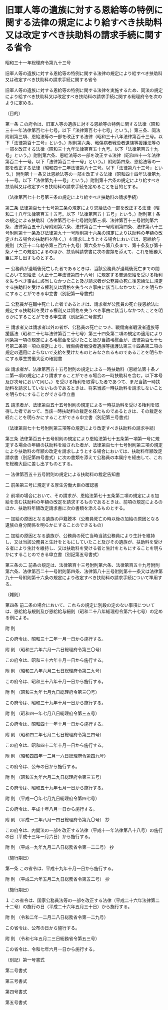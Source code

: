 # 旧軍人等の遺族に対する恩給等の特例に関する法律の規定により給すべき扶助料又は改定すべき扶助料の請求手続に関する省令

昭和三十一年総理府令第九十三号

旧軍人等の遺族に対する恩給等の特例に関する法律の規定により給すべき扶助料又は改定すべき扶助料の請求手続に関する省令

旧軍人等の遺族に対する恩給等の特例に関する法律を実施するため、同法の規定により給すべき扶助料又は改定すべき扶助料の請求手続に関する総理府令を次のように定める。

（目的）

第一条 この府令は、旧軍人等の遺族に対する恩給等の特例に関する法律（昭和三十一年法律第百七十七号。以下「法律第百七十七号」という。）第三条、同法附則第三項、恩給法等の一部を改正する法律（昭和三十八年法律第百十三号。以下「法律第百十三号」という。）附則第六条、戦傷病者戦没者遺族等援護法等の一部を改正する法律（昭和三十九年法律第百五十九号。以下「法律第百五十九号」という。）附則第六条、恩給法等の一部を改正する法律（昭和四十一年法律第百二十一号。以下「法律第百二十一号」という。）附則第四条、恩給法等の一部を改正する法律（昭和四十二年法律第八十三号。以下「法律第八十三号」という。）附則第十一条又は恩給法等の一部を改正する法律（昭和四十四年法律第九十一号。以下「法律第九十一号」という。）附則第十六条の規定により給すべき扶助料又は改定すべき扶助料の請求手続を定めることを目的とする。

（法律第百七十七号第三条の規定により給すべき扶助料の請求手続）

第二条 法律第百七十七号第三条の規定により恩給法の一部を改正する法律（昭和二十八年法律第百五十五号。以下「法律第百五十五号」という。）附則第十条の規定による扶助料（法律第百七十七号附則第三項、法律第百十三号附則第六条、法律第百五十九号附則第六条、法律第百二十一号附則第四条、法律第八十三号附則第十一条及び法律第九十一号附則第十六条の規定により扶助料の年額の改定される場合の扶助料を除く。）を請求しようとする場合においては、恩給給与規則（大正十二年勅令第三百六十九号）第六条から第八条まで、第十条及び第十条ノ十二の規定によるのほか、扶助料請求書に次の書類を添えて、これを総務大臣に差し出すものとする。

一 公務員が退職後死亡した者であるときは、当該公務員が退職後死亡までの間において恩給法（大正十二年法律第四十八号）に規定する普通恩給を受ける権利を失うべき事由に該当しなかつたこと及び請求者が公務員の死亡後恩給法に規定する扶助料を受ける権利又は資格を失うべき事由に該当しなかつたことを明らかにすることができる申立書（別記第一号書式）

二 公務員が在職中死亡した者であるときは、請求者が公務員の死亡後恩給法に規定する扶助料を受ける権利又は資格を失うべき事由に該当しなかつたことを明らかにすることができる申立書（別記第二号書式）

三 請求者又は請求者以外の者が、公務員の死亡につき、戦傷病者戦没者遺族等援護法（昭和二十七年法律第百二十七号）第三十四条第二項の規定の適用により同条第一項の規定による弔慰金を受けたこと及び当該弔慰金が、法律第百七十七号第二条第一項の規定により、戦傷病者戦没者遺族等援護法第三十四条第二項の規定の適用によらないで支給を受けたものとみなされるものであることを明らかにする厚生労働大臣の確認書

四 請求者が、法律第百五十五号附則の規定による一時扶助料（恩給法第十条ノ二第一項の規定により請求することができる場合の一時扶助料を含む。以下本号及び次号において同じ。）を受ける権利を取得した者であつて、まだ当該一時扶助料を請求していないものであるときは、将来当該一時扶助料を請求しないことを明らかにすることができる申立書

五 請求者が、法律第百五十五号附則の規定による一時扶助料を受ける権利を取得した者であつて、当該一時扶助料の裁定を経たものであるときは、その裁定を経たことを明らかにすることができる申立書（別記第三号書式）

（法律第百七十七号附則第三項等の規定により改定すべき扶助料の請求手続）

第三条 法律第百五十五号附則の規定により恩給法第七十五条第一項第一号に規定する場合の年額の扶助料を給された者が、法律第百七十七号附則第三項の規定により扶助料の年額の改定を請求しようとする場合においては、扶助料年額改定請求書（別記第四号書式）に次の書類を添えて公務員の本属庁を経由して、これを総務大臣に差し出すものとする。

一 法律第百五十五号附則の規定による扶助料の裁定告知書

二 前条第三号に規定する厚生労働大臣の確認書

２ 前項の場合において、その請求が、恩給法第七十五条第二項の規定による加給を含む扶助料の年額の改定を請求するものであるときは、前項の規定によるのほか、扶助料年額改定請求書に次の書類を添えるものとする。

一 加給の原因となる遺族の戸籍謄本（公務員死亡の時以後の加給の原因となる遺族の身分関係を明らかにすることのできるもの）

二 加給の原因となる遺族が、公務員の死亡当時当該公務員により生計を維持し、又は当該公務員と生計をともにしていたこと及びその遺族が、扶助料を受ける者により生計を維持し、又は扶助料を受ける者と生計をともにすることを明らかにすることのできる申立書（別記第五号書式）

第三条の二 前条の規定は、法律第百十三号附則第六条、法律第百五十九号附則第六条、法律第百二十一号附則第四条、法律第八十三号附則第十一条又は法律第九十一号附則第十六条の規定により改定すべき扶助料の請求手続について準用する。

（雑則）

第四条 前二条の場合において、これらの規定に別段の定のない事項については、恩給給与規則及び恩給給与細則（昭和二十八年総理府令第六十七号）の定める例による。

附 則

この府令は、昭和三十二年一月一日から施行する。

附 則 （昭和三六年六月一六日総理府令第三〇号）

この府令は、昭和三十六年十月一日から施行する。

附 則 （昭和三八年六月二七日総理府令第二九号）

この府令は、昭和三十八年十月一日から施行する。

附 則 （昭和三九年七月九日総理府令第三〇号）

この府令は、昭和三十九年十月一日から施行する。

附 則 （昭和四一年七月八日総理府令第三五号）

この府令は、昭和四十一年十月一日から施行する。

附 則 （昭和四二年七月二七日総理府令第三四号）

この府令は、昭和四十二年十月一日から施行する。

附 則 （昭和四四年一二月一六日総理府令第四九号）

この府令は、公布の日から施行する。

附 則 （昭和五九年六月二九日総理府令第三五号）

この府令は、昭和五十九年七月一日から施行する。

附 則 （平成一〇年七月九日総理府令第四七号）

この府令は、平成十年八月一日から施行する。

附 則 （平成一二年八月一四日総理府令第九〇号） 抄

この府令は、内閣法の一部を改正する法律（平成十一年法律第八十八号）の施行の日（平成十三年一月六日）から施行する。

附 則 （平成一九年九月二八日総務省令第一二二号） 抄

（施行期日）

第一条 この省令は、平成十九年十月一日から施行する。

附 則 （平成二六年五月二九日総務省令第五二号） 抄

（施行期日）

１ この省令は、国家公務員法等の一部を改正する法律（平成二十六年法律第二十二号）の施行の日（平成二十六年五月三十日）から施行する。

附 則 （令和二年一二月二八日総務省令第一二九号）

この省令は、公布の日から施行する。

附 則 （令和七年五月二三日総務省令第五三号）

この省令は、令和七年六月一日から施行する。

（別記）第一号書式

[](/./pict/2FH00000078359.pdf)

第二号書式

[](/./pict/2FH00000078360.pdf)

第三号書式

[](/./pict/2FH00000042917.pdf)

第四号書式

[](/./pict/2FH00000042918.pdf)

第五号書式

[](/./pict/2FH00000042919.pdf)
